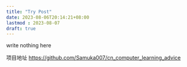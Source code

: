 ```yaml
---
title: "Try Post"
date: 2023-08-06T20:14:21+08:00
lastmod : 2023-08-07
draft: true
---
```


write nothing here

项目地址 https://github.com/Samuka007/cn_computer_learning_advice
